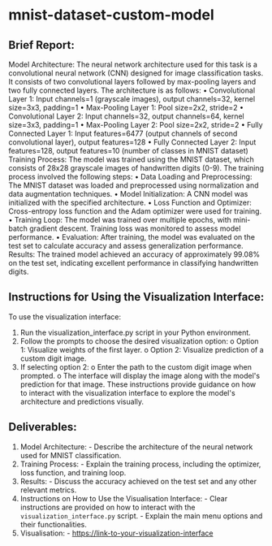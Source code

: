 # mnist-dataset-custom-model

##  Brief Report:
Model Architecture: The neural network architecture used for this task is a convolutional neural network (CNN) designed for image classification tasks. It consists of two convolutional layers followed by max-pooling layers and two fully connected layers. The architecture is as follows:
•	Convolutional Layer 1: Input channels=1 (grayscale images), output channels=32, kernel size=3x3, padding=1
•	Max-Pooling Layer 1: Pool size=2x2, stride=2
•	Convolutional Layer 2: Input channels=32, output channels=64, kernel size=3x3, padding=1
•	Max-Pooling Layer 2: Pool size=2x2, stride=2
•	Fully Connected Layer 1: Input features=6477 (output channels of second convolutional layer), output features=128
•	Fully Connected Layer 2: Input features=128, output features=10 (number of classes in MNIST dataset)
Training Process: The model was trained using the MNIST dataset, which consists of 28x28 grayscale images of handwritten digits (0-9). The training process involved the following steps:
•	Data Loading and Preprocessing: The MNIST dataset was loaded and preprocessed using normalization and data augmentation techniques.
•	Model Initialization: A CNN model was initialized with the specified architecture.
•	Loss Function and Optimizer: Cross-entropy loss function and the Adam optimizer were used for training.
•	Training Loop: The model was trained over multiple epochs, with mini-batch gradient descent. Training loss was monitored to assess model performance.
•	Evaluation: After training, the model was evaluated on the test set to calculate accuracy and assess generalization performance.
Results: The trained model achieved an accuracy of approximately 99.08% on the test set, indicating excellent performance in classifying handwritten digits.

## Instructions for Using the Visualization Interface:
To use the visualization interface:
1.	Run the visualization_interface.py script in your Python environment.
2.	Follow the prompts to choose the desired visualization option:
o	Option 1: Visualize weights of the first layer.
o	Option 2: Visualize prediction of a custom digit image.
3.	If selecting option 2:
o	Enter the path to the custom digit image when prompted.
o	The interface will display the image along with the model's prediction for that image.
These instructions provide guidance on how to interact with the visualization interface to explore the model's architecture and predictions visually.

## Deliverables:

1. Model Architecture: - Describe the architecture of the neural network used for MNIST classification. 
2. Training Process: - Explain the training process, including the optimizer, loss function, and training loop.
3. Results: - Discuss the accuracy achieved on the test set and any other relevant metrics. 
4. Instructions on How to Use the Visualisation Interface: - Clear instructions are provided on how to interact with the `visualization_interface.py` script. - Explain the main menu options and their functionalities. 
5. Visualisation: -  [https://link-to-your-visualization-interface](https://github.com/AtulPriyank11/mnist-dataset-custom-model)
